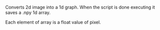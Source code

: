 Converts 2d image into a 1d graph. When the script is done executing it saves a .npy 1d array.

Each element of array is a float value of pixel. 
